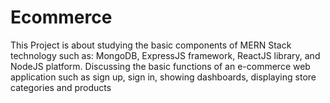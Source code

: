 # Ecommerce
This Project is about studying the basic components of MERN Stack technology such as: MongoDB, ExpressJS framework, ReactJS library, and NodeJS platform. Discussing the basic functions of an e-commerce web application such as sign up, sign in, showing dashboards,  displaying store categories and products 
